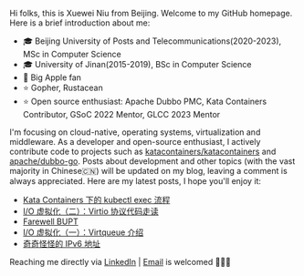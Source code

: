 Hi folks, this is Xuewei Niu from Beijing. Welcome to my GitHub homepage. Here is a brief introduction about me:

- 🎓 Beijing University of Posts and Telecommunications(2020-2023), MSc in Computer Science
- 🎓 University of Jinan(2015-2019), BSc in Computer Science
- 📱 Big Apple fan
- ⭐️ Gopher, Rustacean
- ⭐️ Open source enthusiast: Apache Dubbo PMC, Kata Containers Contributor, GSoC 2022 Mentor, GLCC 2023 Mentor

I'm focusing on cloud-native, operating systems, virtualization and middleware. As a developer and open-source enthusiast, I actively contribute code to projects such as [katacontainers/katacontainers](https://github.com/kata-containers/kata-containers) and [apache/dubbo-go](https://github.com/apache/dubbo-go). Posts about development and other topics (with the vast majority in Chinese🇨🇳) will be updated on my blog, leaving a comment is always appreciated. Here are my latest posts, I hope you'll enjoy it:

<!-- BLOG-POST-LIST:START -->
- [Kata Containers 下的 kubectl exec 流程](https://nxw.name/2023/kubectl-exec-on-kata)
- [I/O 虚拟化（二）：Virtio 协议代码走读](https://nxw.name/2023/virtqueue-code)
- [Farewell BUPT](https://nxw.name/2023/bupt-graduation)
- [I/O 虚拟化（一）：Virtqueue 介绍](https://nxw.name/2023/virtqueue)
- [奇奇怪怪的 IPv6 地址](https://nxw.name/2023/ipv6-addresses)
<!-- BLOG-POST-LIST:END -->

Reaching me directly via [LinkedIn](https://www.linkedin.com/in/%E5%AD%A6%E8%94%9A-%E7%89%9B-34b47917a/) | [Email](mailto:justxuewei@apache.org) is welcomed 🤟🤟🤟
